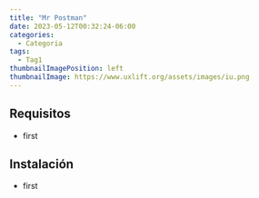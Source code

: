 ```yaml
---
title: "Mr Postman"
date: 2023-05-12T00:32:24-06:00
categories:
  - Categoria
tags:
  - Tag1
thumbnailImagePosition: left
thumbnailImage: https://www.uxlift.org/assets/images/iu.png
---
```



<!--more-->

## Requisitos
- first
## Instalación
- first
